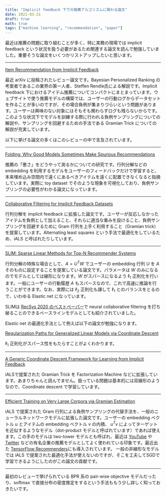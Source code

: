 ```yaml
---
title: "Implicit feedback 下での推薦アルゴリズムに関わる論文"
date: 2021-03-21
draft: true
math: true
tags: ["machine learning", "recommendation", "paper"]
---
```


最近は推薦の問題に取り組むことが多く、特に実務の現場では implicit feedback という状況を扱う必要があるため関連する論文を読んで勉強していました。重要そうな論文をいくつかリストアップしたいと思います。

---
[Item Recommendation from Implicit Feedback](http://arxiv.org/abs/2101.08769http://arxiv.org/abs/2101.08769)

最近 arXiv に投稿されたレビュー論文です。Bayesian Personalized Ranking の考案者であるこの業界の第一人者、Steffen Rendle氏による解説です。Implicit feedback 下におけるアイテム推薦についてコンパクトにまとまっています。ウェブサイトで使う推薦モデルの構築では、ユーザーの行動ログからデータセットを作ることが多いのですが、その場合負例が集まりづらいという問題があります。ユーザーは興味のない対象にはそもそも関わらずログも残らないからです。このような状況下でモデルを訓練する際に行われる負例サンプリングについての解説や、サンプリングを回避するための手法である Gramian Trick についての解説が充実しています。

以下に挙げる論文の多くはこのレビューの中で言及されています。

---
[Folding: Why Good Models Sometimes Make Spurious Recommendations](https://dl.acm.org/doi/10.1145/3109859.3109911)

推薦の「悪さ」をどうやって測るかについての研究です。行列分解などの embedding を利用するモデルをユーザーのフィードバックだけで学習すると、本来埋め込み空間内で遠くにあるべきアイテムを遠くに配置できなくなると指摘しています。実際に toy dataset でそのような現象を可視化しており、負例サンプリングの必要性がわかる論文になっています。


---
[Collaborative Filtering for Implicit Feedback Datasets](http://ieeexplore.ieee.org/document/4781121/)

行列分解を implicit feedback に拡張した論文です。ユーザーが反応しなかったアイテムを負例として加えること、それらに適当な重みを設けること、負例サンプリングを回避するために Gram 行列を上手く利用すること（Gramian trick）を提案しています。Alternating least squares という手法で最適化をしているため、iALS と呼ばれたりしています。

---
[SLIM: Sparse Linear Methods for Top-N Recommender Systems](http://glaros.dtc.umn.edu/gkhome/node/774)

行列分解の特殊な場合として、$A=U^TW$ でユーザーの embedding 行列 $U$ を $A$ そのものに設定することを提案している論文です。パラメータは $W$ のみになるのでモデルとしては線形になります。$W$ がスパースになるよう $\ell_1$ 正則化を行います。一般にユーザーの行動履歴 $A$ もスパースなので、これで高速に推論を行うことができます。なお、実際には $\ell_2$ 正則化も課して $\ell_1$ とのバランスをとるので、いわゆる Elastic net になっています。

SLIMは [RecSys 2020 のベストペーパー](http://arxiv.org/abs/1907.06902)で neural collaborative filtering を打ち破ることのできるベースラインモデルとしても紹介されていました。

Elastic net の最適化手法として例えば以下の論文が勉強になります。

[Regularization Paths for Generalized Linear Models via Coordinate Descent](https://www.ncbi.nlm.nih.gov/pmc/articles/PMC2929880/)

$\ell_1$ 正則化がスパース性をもたらすことがよくわかります。

---
[A Generic Coordinate Descent Framework for Learning from Implicit Feedback](http://arxiv.org/abs/1611.04666)

iALSで提案された Gramian Trick を Factorization Machine などに拡張しています。あまりちゃんと読んでません。扱っている問題は基本的には双線形のようなので、Coordinate descent で学習しています。

---
[Efficient Training on Very Large Corpora via Gramian Estimation](http://arxiv.org/abs/1905.11946)

iALS で提案された Gram 行列による負例サンプリングの代替手法を、一般のニューラルネットワークモデルに拡張した論文です。ユーザーの embedding ベクトル $u$ とアイテムの embedding ベクトル $v$ の内積、 $u^Tv$ によってターゲットを近似するようなモデル（dot-product モデルと呼ばれています）であれば使えます。この手のモデルは two-tower モデルとも呼ばれ、最近は [YouTube](https://static.googleusercontent.com/media/research.google.com/ja//pubs/archive/45530.pdf) や [Twitter](https://www.semanticscholar.org/paper/Lessons-Learned-Addressing-Dataset-Bias-in-at-Virani-Baxter/54a5595575455a03da92fb0fe5a6513a8a4a25f4) などの有名企業の推薦モデルとしてよく使われている印象です。最近出た [TensorFlow Recommenders](https://www.tensorflow.org/recommenders)にも導入されています。
 一般の非線形なモデルでは iALS で提案された最適化手法が使えないのですが、そこを工夫してSGDで学習できるようにしたのがこの論文の貢献です。

---

最初のレビューで挙げられている BPR 系の pair-wise objective モデルだったり、softmax で直接分布の密度推定をするという手法ももう少し詳しく知っておきたいです。